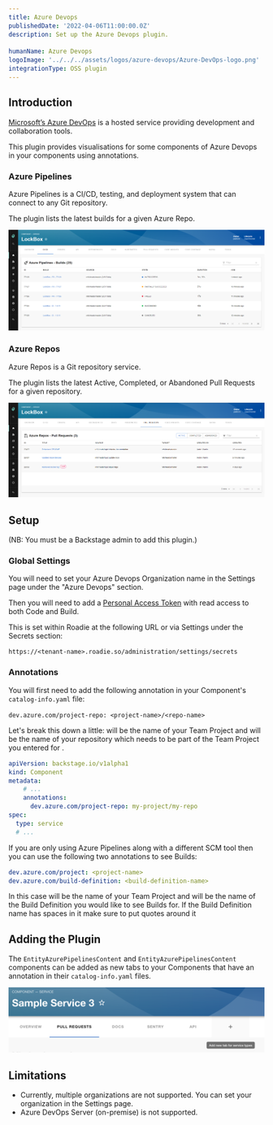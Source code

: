 ```yaml
---
title: Azure Devops
publishedDate: '2022-04-06T11:00:00.0Z'
description: Set up the Azure Devops plugin.

humanName: Azure Devops
logoImage: '../../../assets/logos/azure-devops/Azure-DevOps-logo.png'
integrationType: OSS plugin
---
```


## Introduction

[Microsoft’s Azure DevOps](https://dev.azure.com/) is a hosted service providing development and collaboration tools.

This plugin provides visualisations for some components of Azure Devops in your components using annotations. 

### Azure Pipelines
Azure Pipelines is a CI/CD, testing, and deployment system that can connect to any Git repository. 

The plugin lists the latest builds for a given Azure Repo.

![Azure Piplines Builds screenshot](../../../assets/backstage/plugins/azure-devops/azure-devops-builds.png)

### Azure Repos
Azure Repos is a Git repository service. 

The plugin lists the latest Active, Completed, or Abandoned Pull Requests for a given repository.

![Azure Repos PR screenshot](../../../assets/backstage/plugins/azure-devops/azure-devops-pull-requests.png)

## Setup
(NB: You must be a Backstage admin to add this plugin.)

### Global Settings
You will need to set your Azure Devops Organization name in the Settings page under the "Azure Devops" section.

Then you will need to add a [Personal Access Token](https://docs.microsoft.com/en-us/azure/devops/organizations/accounts/use-personal-access-tokens-to-authenticate?view=azure-devops&tabs=preview-page) with read access to both Code and Build.

This is set within Roadie at the following URL or via Settings under the Secrets section:

```text
https://<tenant-name>.roadie.so/administration/settings/secrets
```

### Annotations
You will first need to add the following annotation in your Component's `catalog-info.yaml` file:

```dev.azure.com/project-repo: <project-name>/<repo-name>```

Let's break this down a little: <project-name> will be the name of your Team Project and <repo-name> will be the name of your repository which needs to be part of the Team Project you entered for <project-name>.

```yaml
apiVersion: backstage.io/v1alpha1
kind: Component
metadata:
    # ...
    annotations:
      dev.azure.com/project-repo: my-project/my-repo
spec:
  type: service
  # ...
```

If you are only using Azure Pipelines along with a different SCM tool then you can use the following two annotations to see Builds:

```yaml
dev.azure.com/project: <project-name>
dev.azure.com/build-definition: <build-definition-name>
```
In this case <project-name> will be the name of your Team Project and <build-definition-name> will be the name of the Build Definition you would like to see Builds for. If the Build Definition name has spaces in it make sure to put quotes around it


## Adding the Plugin

The `EntityAzurePipelinesContent` and `EntityAzurePipelinesContent` components can be added as new tabs to your Components that have an annotation in their `catalog-info.yaml` files. 

![Add new tab](./add-new-tab.png)


## Limitations
- Currently, multiple organizations are not supported. You can set your organization in the Settings page.
- Azure DevOps Server (on-premise) is not supported.